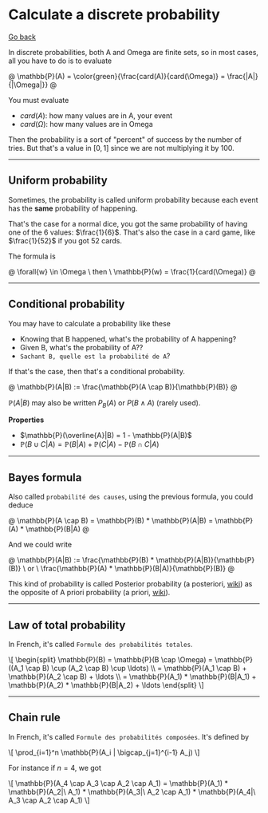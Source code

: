 # Calculate a discrete probability

[Go back](..)

In discrete probabilities, both A and Omega are finite sets, so in most cases, all you have to do is to evaluate

@
\mathbb{P}(A) = \color{green}{\frac{card(A)}{card(\Omega)} = \frac{|A|}{|\Omega|}}
@

You must evaluate 

* $card(A)$: how many values are in A, your event
* $card(\Omega)$: how many values are in Omega

Then the probability is a sort of "percent" of success by the number of tries. But that's a value in $[0,1]$ since we are not multiplying it by 100.

<hr class="sr">

## Uniform probability

Sometimes, the probability is called uniform probability because each event has the **same** probability of happening.

That's the case for a normal dice, you got the same probability of having one of the 6 values: $\frac{1}{6}$. That's also the case in a card game, like $\frac{1}{52}$ if you got 52 cards.

The formula is

@
\forall{w} \in \Omega \ then \ \mathbb{P}(w) = \frac{1}{card(\Omega)}
@

<hr class="sl">

## Conditional probability

You may have to calculate a probability like these

* Knowing that B happened, what's the probability of A happening?
* Given B, what's the probability of A??
* `Sachant B, quelle est la probabilité de A`?

If that's the case, then that's a conditional probability.

@
\mathbb{P}(A|B) := \frac{\mathbb{P}(A \cap B)}{\mathbb{P}(B)}
@

$\mathbb{P}(A|B)$ may also be written $P_B(A)$ or $P(B \wedge A)$ (rarely used).

**Properties**

* $\mathbb{P}(\overline{A}|B) = 1 - \mathbb{P}(A|B)$
* $\mathbb{P} (B \cup C|A) = \mathbb{P}(B|A) + \mathbb{P}(C|A) − \mathbb{P}(B ∩ C|A)$

<hr class="sr">

## Bayes formula

Also called `probabilité des causes`, using the previous formula, you could deduce

@
\mathbb{P}(A \cap B) = \mathbb{P}(B) * \mathbb{P}(A|B)
= \mathbb{P}(A) * \mathbb{P}(B|A)
@

And we could write

@
\mathbb{P}(A|B) := \frac{\mathbb{P}(B) * \mathbb{P}(A|B)}{\mathbb{P}(B)}
\ or \ \frac{\mathbb{P}(A) * \mathbb{P}(B|A)}{\mathbb{P}(B)}
@

This kind of probability is called Posterior probability (a posteriori, [wiki](https://en.wikipedia.org/wiki/Posterior_probability)) as the opposite of A priori probability (a priori, [wiki](https://en.wikipedia.org/wiki/A_priori_probability)).

<hr class="sl">

## Law of total probability

In French, it's called `Formule des probabilités totales`.

<div>
\[
\begin{split}
\mathbb{P}(B) = \mathbb{P}(B \cap \Omega)
= \mathbb{P}((A_1 \cap B) \cup (A_2 \cap B) \cup \ldots) 
\\ = \mathbb{P}(A_1 \cap B) + \mathbb{P}(A_2 \cap B) + \ldots \\
= \mathbb{P}(A_1) * \mathbb{P}(B|A_1) + \mathbb{P}(A_2) * \mathbb{P}(B|A_2) + \ldots
\end{split}
\]
</div>

<hr class="sr">

## Chain rule

In French, it's called `Formule des probabilités composées`. It's defined by

<div>
\[
\prod_{i=1}^n \mathbb{P}(A_i | \bigcap_{j=1}^{i-1} A_j)
\]
</div>

For instance if $n=4$, we got

<div>
\[
\mathbb{P}(A_4 \cap A_3 \cap A_2 \cap A_1) 
=
\mathbb{P}(A_1) *
\mathbb{P}(A_2|\ A_1) *
\mathbb{P}(A_3|\ A_2 \cap A_1) *
\mathbb{P}(A_4|\ A_3 \cap A_2 \cap A_1)
\]
</div>